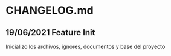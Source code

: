 # CHANGELOG.md

## 19/06/2021 Feature Init

Inicializo los archivos, ignores, documentos y base del proyecto